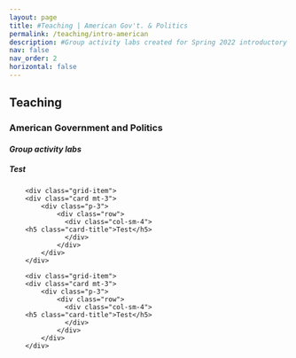 ```yaml
---
layout: page
title: #Teaching | American Gov't. & Politics
permalink: /teaching/intro-american
description: #Group activity labs created for Spring 2022 introductory American Politics course
nav: false
nav_order: 2
horizontal: false
---
```


<h2>Teaching</h2>
<h3>American Government and Politics</h3>
<h4><i>Group activity labs</i></h4>

<div class="grid-container">
    <div class="grid-item">
        <div class="card mt-3">
            <div class="p-3">
                <div class="row">
                  <div class="col-sm-4">
        <h5 class="card-title">Test</h5>
                  </div>
                </div>
            </div>
        </div>

        <div class="grid-item">
        <div class="card mt-3">
            <div class="p-3">
                <div class="row">
                  <div class="col-sm-4">
        <h5 class="card-title">Test</h5>
                  </div>
                </div>
            </div>
        </div>

        <div class="grid-item">
        <div class="card mt-3">
            <div class="p-3">
                <div class="row">
                  <div class="col-sm-4">
        <h5 class="card-title">Test</h5>
                  </div>
                </div>
            </div>
        </div>
